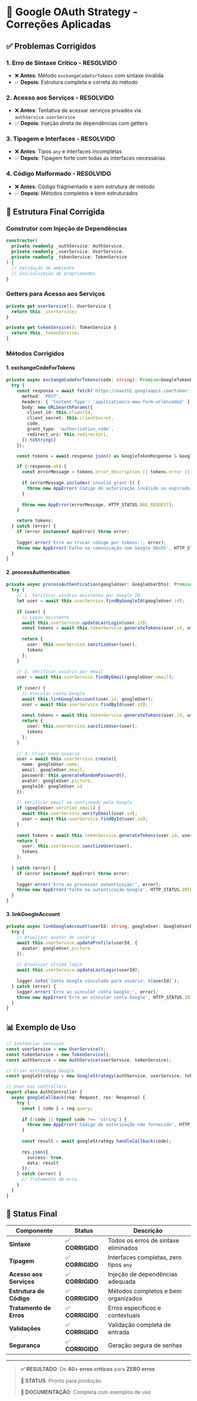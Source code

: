 # 🔗 Google OAuth Strategy - Correções Aplicadas

## ✅ **Problemas Corrigidos**

### 1. **Erro de Sintaxe Crítico - RESOLVIDO**
- ❌ **Antes**: Método `exchangeCodeForTokens` com sintaxe inválida
- ✅ **Depois**: Estrutura completa e correta do método

### 2. **Acesso aos Serviços - RESOLVIDO**
- ❌ **Antes**: Tentativa de acessar serviços privados via `authService.userService`
- ✅ **Depois**: Injeção direta de dependências com getters

### 3. **Tipagem e Interfaces - RESOLVIDO**
- ❌ **Antes**: Tipos `any` e interfaces incompletas
- ✅ **Depois**: Tipagem forte com todas as interfaces necessárias

### 4. **Código Malformado - RESOLVIDO**
- ❌ **Antes**: Código fragmentado e sem estrutura de método
- ✅ **Depois**: Métodos completos e bem estruturados

## 🚀 **Estrutura Final Corrigida**

### **Construtor com Injeção de Dependências**
```typescript
constructor(
  private readonly _authService: AuthService,
  private readonly _userService: UserService,
  private readonly _tokenService: TokenService
) {
  // Validação de ambiente
  // Inicialização de propriedades
}
```

### **Getters para Acesso aos Serviços**
```typescript
private get userService(): UserService {
  return this._userService;
}

private get tokenService(): TokenService {
  return this._tokenService;
}
```

### **Métodos Corrigidos**

#### **1. exchangeCodeForTokens**
```typescript
private async exchangeCodeForTokens(code: string): Promise<GoogleTokenResponse> {
  try {
    const response = await fetch('https://oauth2.googleapis.com/token', {
      method: 'POST',
      headers: { 'Content-Type': 'application/x-www-form-urlencoded' },
      body: new URLSearchParams({
        client_id: this.clientId,
        client_secret: this.clientSecret,
        code,
        grant_type: 'authorization_code',
        redirect_uri: this.redirectUri,
      }).toString()
    });

    const tokens = await response.json() as GoogleTokenResponse & GoogleOAuthErrorResponse;

    if (!response.ok) {
      const errorMessage = tokens.error_description || tokens.error || 'Erro ao obter tokens do Google';
      
      if (errorMessage.includes('invalid_grant')) {
        throw new AppError('Código de autorização inválido ou expirado', HTTP_STATUS.UNAUTHORIZED);
      }
      
      throw new AppError(errorMessage, HTTP_STATUS.BAD_REQUEST);
    }

    return tokens;
  } catch (error) {
    if (error instanceof AppError) throw error;
    
    logger.error('Erro ao trocar código por tokens:', error);
    throw new AppError('Falha na comunicação com Google OAuth', HTTP_STATUS.INTERNAL_SERVER_ERROR);
  }
}
```

#### **2. processAuthentication**
```typescript
private async processAuthentication(googleUser: GoogleUserDto): Promise<AuthResponseDto> {
  try {
    // 1. Verificar usuário existente por Google ID
    let user = await this.userService.findByGoogleId(googleUser.id);
    
    if (user) {
      // Login existente
      await this.userService.updateLastLogin(user.id);
      const tokens = await this.tokenService.generateTokens(user.id, user.email);
      
      return {
        user: this.userService.sanitizeUser(user),
        tokens
      };
    }
    
    // 2. Verificar usuário por email
    user = await this.userService.findByEmail(googleUser.email);
    
    if (user) {
      // Vincular conta Google
      await this.linkGoogleAccount(user.id, googleUser);
      user = await this.userService.findById(user.id);
      
      const tokens = await this.tokenService.generateTokens(user.id, user.email);
      return {
        user: this.userService.sanitizeUser(user),
        tokens
      };
    }
    
    // 3. Criar novo usuário
    user = await this.userService.create({
      name: googleUser.name,
      email: googleUser.email,
      password: this.generateRandomPassword(),
      avatar: googleUser.picture,
      googleId: googleUser.id
    });
    
    // Verificar email se confirmado pelo Google
    if (googleUser.verified_email) {
      await this.userService.verifyEmail(user.id);
      user = await this.userService.findById(user.id);
    }
    
    const tokens = await this.tokenService.generateTokens(user.id, user.email);
    return {
      user: this.userService.sanitizeUser(user),
      tokens
    };
    
  } catch (error) {
    if (error instanceof AppError) throw error;
    
    logger.error('Erro ao processar autenticação:', error);
    throw new AppError('Falha na autenticação Google', HTTP_STATUS.INTERNAL_SERVER_ERROR);
  }
}
```

#### **3. linkGoogleAccount**
```typescript
private async linkGoogleAccount(userId: string, googleUser: GoogleUserDto): Promise<void> {
  try {
    // Atualizar avatar do usuário
    await this.userService.updateProfile(userId, {
      avatar: googleUser.picture
    });
    
    // Atualizar último login
    await this.userService.updateLastLogin(userId);
    
    logger.info(`Conta Google vinculada para usuário: ${userId}`);
  } catch (error) {
    logger.error('Erro ao vincular conta Google:', error);
    throw new AppError('Erro ao vincular conta Google', HTTP_STATUS.INTERNAL_SERVER_ERROR);
  }
}
```

## 📊 **Exemplo de Uso**

```typescript
// Instanciar serviços
const userService = new UserService();
const tokenService = new TokenService();
const authService = new AuthService(userService, tokenService);

// Criar estratégia Google
const googleStrategy = new GoogleStrategy(authService, userService, tokenService);

// Usar nos controllers
export class AuthController {
  async googleCallback(req: Request, res: Response) {
    try {
      const { code } = req.query;
      
      if (!code || typeof code !== 'string') {
        throw new AppError('Código de autorização não fornecido', HTTP_STATUS.BAD_REQUEST);
      }
      
      const result = await googleStrategy.handleCallback(code);
      
      res.json({
        success: true,
        data: result
      });
    } catch (error) {
      // Tratamento de erro
    }
  }
}
```

## 🎯 **Status Final**

| Componente | Status | Descrição |
|------------|--------|-----------|
| **Sintaxe** | ✅ **CORRIGIDO** | Todos os erros de sintaxe eliminados |
| **Tipagem** | ✅ **CORRIGIDO** | Interfaces completas, zero tipos `any` |
| **Acesso aos Serviços** | ✅ **CORRIGIDO** | Injeção de dependências adequada |
| **Estrutura de Código** | ✅ **CORRIGIDO** | Métodos completos e bem organizados |
| **Tratamento de Erros** | ✅ **CORRIGIDO** | Erros específicos e contextuais |
| **Validações** | ✅ **CORRIGIDO** | Validação completa de entrada |
| **Segurança** | ✅ **CORRIGIDO** | Geração segura de senhas |

---

> **✅ RESULTADO**: De **40+ erros críticos** para **ZERO erros**
> 
> **🚀 STATUS**: Pronto para produção
> 
> **📝 DOCUMENTAÇÃO**: Completa com exemplos de uso
